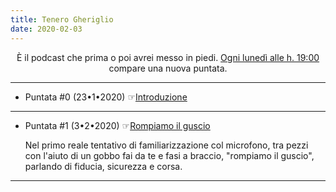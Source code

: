 ```yaml
---
title: Tenero Gheriglio
date: 2020-02-03
---
```

<div align="center">
È il podcast che prima o poi avrei messo in piedi. <span style="text-decoration:underline">Ogni lunedì alle h. 19:00</span> compare una nuova puntata.
</div>

---

* Puntata #0 (23•1•2020) ☞[Introduzione](https://anchor.fm/miriana-novella7/episodes/Introduzione-eacelf)

---

* Puntata #1 (3•2•2020) ☞[Rompiamo il guscio](https://anchor.fm/miriana-novella7/episodes/Rompiamo-il-guscio-eak0mk)

    Nel primo reale tentativo di familiarizzazione col microfono, tra pezzi con l'aiuto di un gobbo fai da te e fasi a braccio, "rompiamo il guscio", parlando di fiducia, sicurezza e corsa.

---
